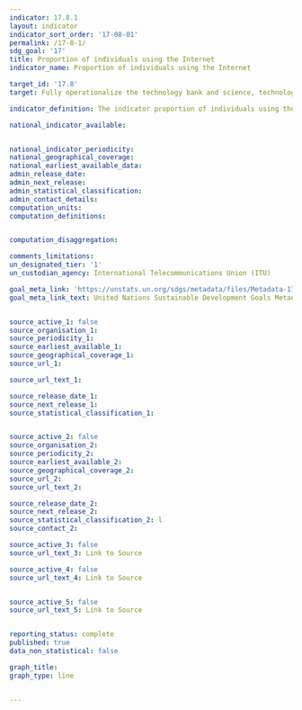 ```yaml
---
indicator: 17.8.1
layout: indicator
indicator_sort_order: '17-08-01'
permalink: /17-8-1/
sdg_goal: '17'
title: Proportion of individuals using the Internet
indicator_name: Proportion of individuals using the Internet

target_id: '17.8'
target: Fully operationalize the technology bank and science, technology and innovation capacity-building mechanism for least developed countries by 2017 and enhance the use of enabling technology, in particular information and communications technology

indicator_definition: The indicator proportion of individuals using the Internet is defined as the proportion of individuals who used the Internet from any location in the last three months.

national_indicator_available:


national_indicator_periodicity:
national_geographical_coverage:
national_earliest_available_data:
admin_release_date:
admin_next_release:
admin_statistical_classification:
admin_contact_details:
computation_units:
computation_definitions:


computation_disaggregation:

comments_limitations:
un_designated_tier: '1'
un_custodian_agency: International Telecommunications Union (ITU)

goal_meta_link: 'https://unstats.un.org/sdgs/metadata/files/Metadata-17-08-01.pdf'
goal_meta_link_text: United Nations Sustainable Development Goals Metadata


source_active_1: false
source_organisation_1:
source_periodicity_1:
source_earliest_available_1:
source_geographical_coverage_1:
source_url_1:

source_url_text_1:

source_release_date_1:
source_next_release_1:
source_statistical_classification_1:


source_active_2: false
source_organisation_2:
source_periodicity_2:
source_earliest_available_2:
source_geographical_coverage_2:
source_url_2:
source_url_text_2:

source_release_date_2:
source_next_release_2:
source_statistical_classification_2: l
source_contact_2:

source_active_3: false
source_url_text_3: Link to Source

source_active_4: false
source_url_text_4: Link to Source


source_active_5: false
source_url_text_5: Link to Source


reporting_status: complete
published: true
data_non_statistical: false

graph_title:
graph_type: line


---
```

